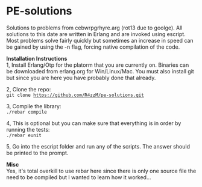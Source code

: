 PE-solutions
============
Solutions to problems from cebwrpgrhyre.arg (rot13 due to goolge).
All solutions to this date are written in Erlang and are invoked using escript. 
Most problems solve fairly quickly but sometimes an increase in speed can be 
gained by using the -n flag, forcing native compilation of the code.

<b>Installation Instructions</b><br/>
1, Install Erlang/Otp for the platorm that you are currently on. Binaries can be 
downloaded from erlang.org for Win/Linux/Mac. You must also install git but
since you are here you have probably done that already.<br/>

2, Clone the repo:<br/>
<code>git clone https://github.com/R4zzM/pe-solutions.git</code>

3, Compile the library:<br/>
<code>./rebar compile</code>

4, This is optional but you can make sure that everything is in order by 
running the tests:<br/>
<code>./rebar eunit</code>

5, Go into the escript folder and run any of the scripts. The answer should be
printed to the prompt.

<b>Misc</b><br/>
Yes, it's total overkill to use rebar here since there is only one source file 
the need to be compiled but I wanted to learn how it worked...
